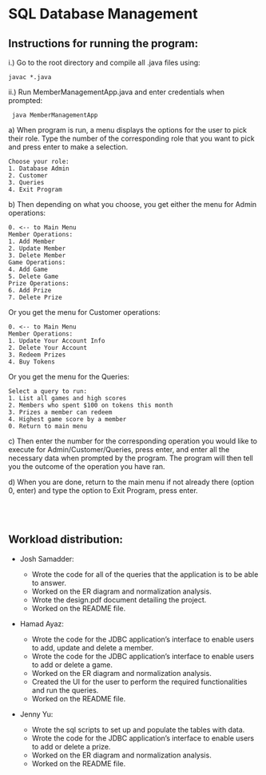 # SQL Database Management

## Instructions for running the program:

i.) Go to the root directory and compile all .java files using:

    javac *.java

ii.) Run MemberManagementApp.java and enter credentials when prompted:
     
     java MemberManagementApp
     

a) When program is run, a menu displays the options for the user to pick their role. Type the number of the corresponding role that you want to pick and press enter to make a selection.
    
    Choose your role:
    1. Database Admin
    2. Customer
    3. Queries
    4. Exit Program


b) Then depending on what you choose, you get either the menu for Admin operations:

    0. <-- to Main Menu
    Member Operations:
    1. Add Member
    2. Update Member
    3. Delete Member
    Game Operations:
    4. Add Game
    5. Delete Game
    Prize Operations:
    6. Add Prize
    7. Delete Prize

  
   Or you get the menu for Customer operations:

    0. <-- to Main Menu
    Member Operations:
    1. Update Your Account Info
    2. Delete Your Account
    3. Redeem Prizes
    4. Buy Tokens

   Or you get the menu for the Queries:

    Select a query to run:
    1. List all games and high scores
    2. Members who spent $100 on tokens this month
    3. Prizes a member can redeem
    4. Highest game score by a member
    0. Return to main menu

c) Then enter the number for the corresponding operation you would like to execute for Admin/Customer/Queries, press enter, and enter all the necessary data when prompted by the program. The program will then tell you the outcome of the operation you have ran. 

d) When you are done, return to the main menu if not already there (option 0, enter) and type the option to Exit Program, press enter. 

<br>
<br>


## Workload distribution:
* Josh Samadder:
  - Wrote the code for all of the queries that the application is to be able to answer.
  - Worked on the ER diagram and normalization analysis.
  - Wrote the design.pdf document detailing the project.
  - Worked on the README file.
  
* Hamad Ayaz:
  - Wrote the code for the JDBC application’s interface to enable users to add, update and delete a member.
  - Wrote the code for the JDBC application’s interface to enable users to add or delete a game.
  - Worked on the ER diagram and normalization analysis.
  - Created the UI for the user to perform the required functionalities and run the queries.
  - Worked on the README file.

* Jenny Yu:
  - Wrote the sql scripts to set up and populate the tables with data. 
  - Wrote the code for the JDBC application’s interface to enable users to add or delete a prize.
  - Worked on the ER diagram and normalization analysis.
  - Worked on the README file.


